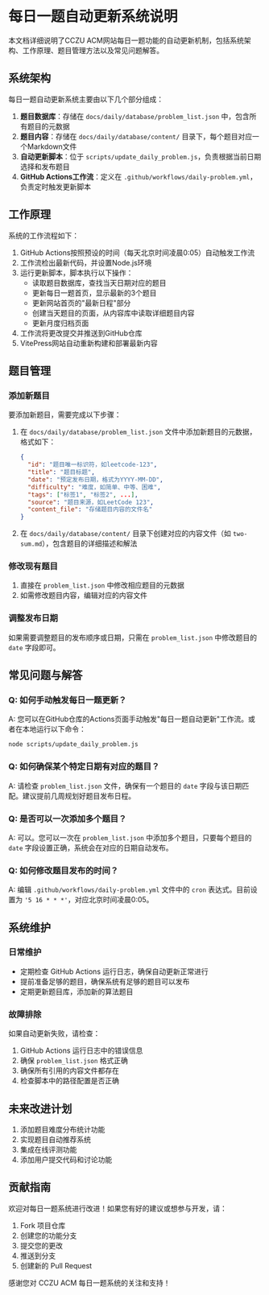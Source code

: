 # 每日一题自动更新系统说明

本文档详细说明了CCZU ACM网站每日一题功能的自动更新机制，包括系统架构、工作原理、题目管理方法以及常见问题解答。

## 系统架构

每日一题自动更新系统主要由以下几个部分组成：

1. **题目数据库**：存储在 `docs/daily/database/problem_list.json` 中，包含所有题目的元数据
2. **题目内容**：存储在 `docs/daily/database/content/` 目录下，每个题目对应一个Markdown文件
3. **自动更新脚本**：位于 `scripts/update_daily_problem.js`，负责根据当前日期选择和发布题目
4. **GitHub Actions工作流**：定义在 `.github/workflows/daily-problem.yml`，负责定时触发更新脚本

## 工作原理

系统的工作流程如下：

1. GitHub Actions按照预设的时间（每天北京时间凌晨0:05）自动触发工作流
2. 工作流检出最新代码，并设置Node.js环境
3. 运行更新脚本，脚本执行以下操作：
   - 读取题目数据库，查找当天日期对应的题目
   - 更新每日一题首页，显示最新的3个题目
   - 更新网站首页的"最新日程"部分
   - 创建当天题目的页面，从内容库中读取详细题目内容
   - 更新月度归档页面
4. 工作流将更改提交并推送到GitHub仓库
5. VitePress网站自动重新构建和部署最新内容

## 题目管理

### 添加新题目

要添加新题目，需要完成以下步骤：

1. 在 `docs/daily/database/problem_list.json` 文件中添加新题目的元数据，格式如下：
   ```json
   {
     "id": "题目唯一标识符，如leetcode-123",
     "title": "题目标题",
     "date": "预定发布日期，格式为YYYY-MM-DD",
     "difficulty": "难度，如简单、中等、困难",
     "tags": ["标签1", "标签2", ...],
     "source": "题目来源，如LeetCode 123",
     "content_file": "存储题目内容的文件名"
   }
   ```

2. 在 `docs/daily/database/content/` 目录下创建对应的内容文件（如 `two-sum.md`），包含题目的详细描述和解法

### 修改现有题目

1. 直接在 `problem_list.json` 中修改相应题目的元数据
2. 如需修改题目内容，编辑对应的内容文件

### 调整发布日期

如果需要调整题目的发布顺序或日期，只需在 `problem_list.json` 中修改题目的 `date` 字段即可。

## 常见问题与解答

### Q: 如何手动触发每日一题更新？

A: 您可以在GitHub仓库的Actions页面手动触发"每日一题自动更新"工作流。或者在本地运行以下命令：
```bash
node scripts/update_daily_problem.js
```

### Q: 如何确保某个特定日期有对应的题目？

A: 请检查 `problem_list.json` 文件，确保有一个题目的 `date` 字段与该日期匹配。建议提前几周规划好题目发布日程。

### Q: 是否可以一次添加多个题目？

A: 可以。您可以一次在 `problem_list.json` 中添加多个题目，只要每个题目的 `date` 字段设置正确，系统会在对应的日期自动发布。

### Q: 如何修改题目发布的时间？

A: 编辑 `.github/workflows/daily-problem.yml` 文件中的 `cron` 表达式。目前设置为 `'5 16 * * *'`，对应北京时间凌晨0:05。

## 系统维护

### 日常维护

- 定期检查 GitHub Actions 运行日志，确保自动更新正常进行
- 提前准备足够的题目，确保系统有足够的题目可以发布
- 定期更新题目库，添加新的算法题目

### 故障排除

如果自动更新失败，请检查：

1. GitHub Actions 运行日志中的错误信息
2. 确保 `problem_list.json` 格式正确
3. 确保所有引用的内容文件都存在
4. 检查脚本中的路径配置是否正确

## 未来改进计划

1. 添加题目难度分布统计功能
2. 实现题目自动推荐系统
3. 集成在线评测功能
4. 添加用户提交代码和讨论功能

## 贡献指南

欢迎对每日一题系统进行改进！如果您有好的建议或想参与开发，请：

1. Fork 项目仓库
2. 创建您的功能分支
3. 提交您的更改
4. 推送到分支
5. 创建新的 Pull Request

感谢您对 CCZU ACM 每日一题系统的关注和支持！ 